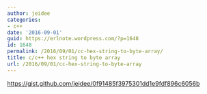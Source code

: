 ```yaml
---
author: jeidee
categories:
- c++
date: '2016-09-01'
guid: https://erlnote.wordpress.com/?p=1648
id: 1648
permalink: /2016/09/01/cc-hex-string-to-byte-array/
title: c/c++ hex string to byte array
url: /2016/09/01/cc-hex-string-to-byte-array
---
```


https://gist.github.com/jeidee/0f91485f3975301dd1e9fdf896c6056b